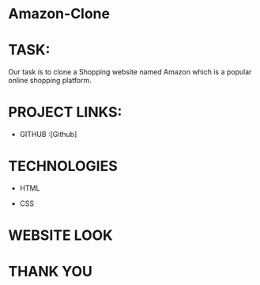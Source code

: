 # Amazon-Clone
# TASK:

Our task is to clone a Shopping website named  Amazon which  is a popular online shopping platform.

# PROJECT LINKS:

-  GITHUB :[Github]


# TECHNOLOGIES

- HTML

- CSS

# WEBSITE LOOK


# THANK YOU

